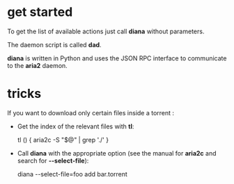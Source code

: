 # get started

To get the list of available actions just call **diana** without parameters.

The daemon script is called **dad**.

**diana** is written in Python and uses the JSON RPC interface to communicate to the **aria2** daemon.

# tricks

If you want to download only certain files inside a torrent :

- Get the index of the relevant files with **tl**:

    tl () {
            aria2c -S "$@" | grep '\./'
    }

- Call **diana** with the appropriate option (see the manual for **aria2c** and search for **--select-file**):

    diana --select-file=foo add bar.torrent

